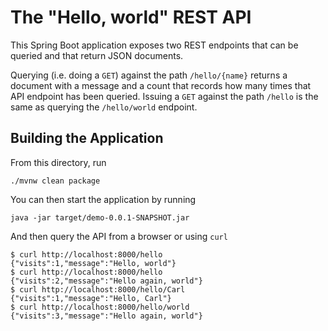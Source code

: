 # The "Hello, world" REST API
This Spring Boot application exposes two REST endpoints that can be queried and that return JSON documents.

Querying (i.e. doing a `GET`) against the path `/hello/{name}` returns a document with a message and a count that records how many times that API endpoint has been queried. Issuing
a `GET` against the path `/hello` is the same as querying the `/hello/world` endpoint.

## Building the Application
From this directory, run
```
./mvnw clean package
```

You can then start the application by running
```
java -jar target/demo-0.0.1-SNAPSHOT.jar
```

And then query the API from a browser or using `curl`
```
$ curl http://localhost:8000/hello
{"visits":1,"message":"Hello, world"}
$ curl http://localhost:8000/hello
{"visits":2,"message":"Hello again, world"}
$ curl http://localhost:8000/hello/Carl
{"visits":1,"message":"Hello, Carl"}
$ curl http://localhost:8000/hello/world
{"visits":3,"message":"Hello again, world"}
```
